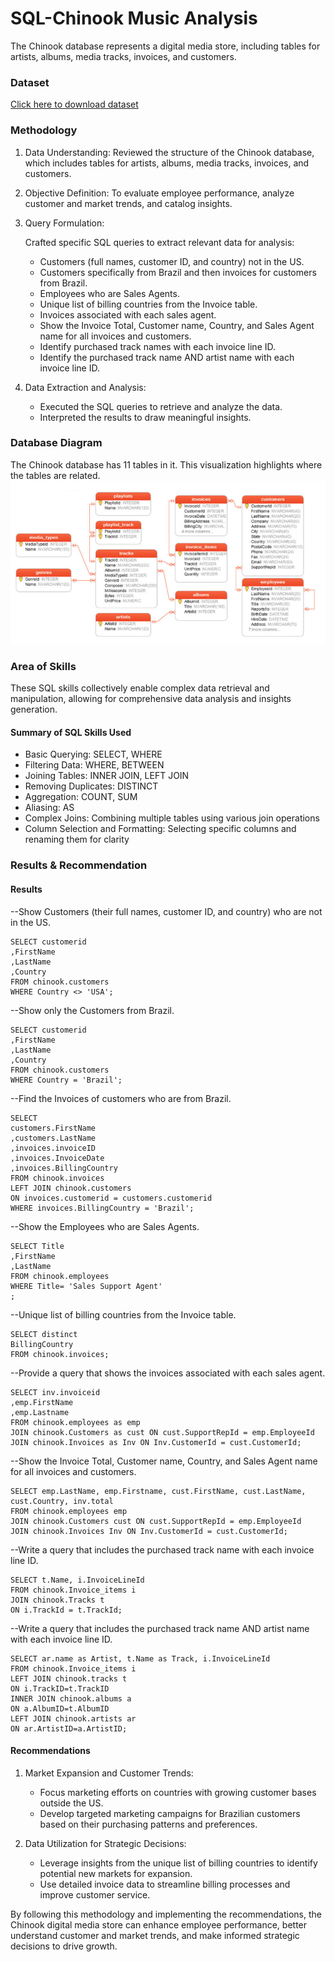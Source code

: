 # SQL-Chinook Music Analysis
The Chinook database represents a digital media store, including tables for artists, albums, media tracks, invoices, and customers.

### Dataset 
[Click here to download dataset](https://cdn.fs.teachablecdn.com/dRmwOLQsS22FVFbXfh3x)

### Methodology
1. Data Understanding: Reviewed the structure of the Chinook database, which includes tables for artists, albums, media tracks, invoices, and customers.
2. Objective Definition: To evaluate employee performance, analyze customer and market trends, and catalog insights.
3. Query Formulation:

   Crafted specific SQL queries to extract relevant data for analysis:
    -  Customers (full names, customer ID, and country) not in the US.
    -  Customers specifically from Brazil and then invoices for customers from Brazil.
    -  Employees who are Sales Agents.
    -  Unique list of billing countries from the Invoice table.
    -  Invoices associated with each sales agent.
    -  Show the Invoice Total, Customer name, Country, and Sales Agent name for all invoices and customers.
    -  Identify purchased track names with each invoice line ID.
    -  Identify the purchased track name AND artist name with each invoice line ID.
5. Data Extraction and Analysis:
     - Executed the SQL queries to retrieve and analyze the data.
     - Interpreted the results to draw meaningful insights.


### Database Diagram
The Chinook database has 11 tables in it. This visualization highlights where the tables are related. 
![chinook diagram](https://github.com/julielsa/SQL-chinook-music-data-analysis/blob/main/chinook%20diagram.png)

### Area of Skills

These SQL skills collectively enable complex data retrieval and manipulation, allowing for comprehensive data analysis and insights generation.

#### Summary of SQL Skills Used
- Basic Querying: SELECT, WHERE
- Filtering Data: WHERE, BETWEEN
- Joining Tables: INNER JOIN, LEFT JOIN
- Removing Duplicates: DISTINCT
- Aggregation: COUNT, SUM
- Aliasing: AS
- Complex Joins: Combining multiple tables using various join operations
- Column Selection and Formatting: Selecting specific columns and renaming them for clarity

### Results & Recommendation
#### Results
--Show Customers (their full names, customer ID, and country) who are not in the US. 
```
SELECT customerid
,FirstName
,LastName
,Country
FROM chinook.customers
WHERE Country <> 'USA';
```

--Show only the Customers from Brazil.
```
SELECT customerid
,FirstName
,LastName
,Country
FROM chinook.customers
WHERE Country = 'Brazil';
```
--Find the Invoices of customers who are from Brazil.
```
SELECT 
customers.FirstName
,customers.LastName
,invoices.invoiceID
,invoices.InvoiceDate
,invoices.BillingCountry
FROM chinook.invoices
LEFT JOIN chinook.customers
ON invoices.customerid = customers.customerid
WHERE invoices.BillingCountry = 'Brazil';
```

--Show the Employees who are Sales Agents.
```
SELECT Title
,FirstName
,LastName
FROM chinook.employees
WHERE Title= 'Sales Support Agent'
;
```

--Unique list of billing countries from the Invoice table.
```
SELECT distinct
BillingCountry
FROM chinook.invoices;
```

--Provide a query that shows the invoices associated with each sales agent.
```
SELECT inv.invoiceid
,emp.FirstName
,emp.Lastname
FROM chinook.employees as emp
JOIN chinook.Customers as cust ON cust.SupportRepId = emp.EmployeeId
JOIN chinook.Invoices as Inv ON Inv.CustomerId = cust.CustomerId; 
```

--Show the Invoice Total, Customer name, Country, and Sales Agent name for all invoices and customers.
```
SELECT emp.LastName, emp.Firstname, cust.FirstName, cust.LastName, cust.Country, inv.total
FROM chinook.employees emp 
JOIN chinook.Customers cust ON cust.SupportRepId = emp.EmployeeId
JOIN chinook.Invoices Inv ON Inv.CustomerId = cust.CustomerId; 
```

--Write a query that includes the purchased track name with each invoice line ID.
```
SELECT t.Name, i.InvoiceLineId
FROM chinook.Invoice_items i
JOIN chinook.Tracks t 
ON i.TrackId = t.TrackId;
```

--Write a query that includes the purchased track name AND artist name with each invoice line ID.
```
SELECT ar.name as Artist, t.Name as Track, i.InvoiceLineId
FROM chinook.Invoice_items i
LEFT JOIN chinook.tracks t 
ON i.TrackID=t.TrackID
INNER JOIN chinook.albums a
ON a.AlbumID=t.AlbumID
LEFT JOIN chinook.artists ar
ON ar.ArtistID=a.ArtistID;
```

#### Recommendations
1. Market Expansion and Customer Trends:
     - Focus marketing efforts on countries with growing customer bases outside the US.
     - Develop targeted marketing campaigns for Brazilian customers based on their purchasing patterns and preferences.

2. Data Utilization for Strategic Decisions:
     - Leverage insights from the unique list of billing countries to identify potential new markets for expansion.
     - Use detailed invoice data to streamline billing processes and improve customer service.

By following this methodology and implementing the recommendations, the Chinook digital media store can enhance employee performance, better understand customer and market trends, and make informed strategic decisions to drive growth.

